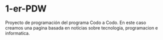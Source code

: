 # 1-er-PDW
Proyecto de programación del programa Codo a Codo. En este caso creamos una pagina basada en noticias sobre tecnologia, programacion e informatica.
